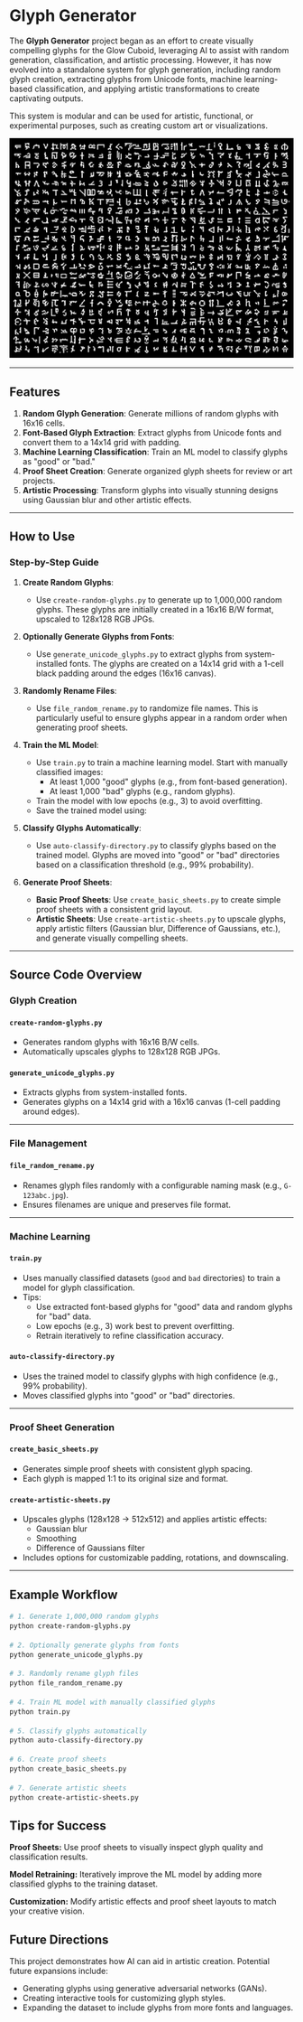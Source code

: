 # Glyph Generator

The **Glyph Generator** project began as an effort to create visually compelling glyphs for the Glow Cuboid, leveraging AI to assist with random generation, classification, and artistic processing. However, it has now evolved into a standalone system for glyph generation, including random glyph creation, extracting glyphs from Unicode fonts, machine learning-based classification, and applying artistic transformations to create captivating outputs.

This system is modular and can be used for artistic, functional, or experimental purposes, such as creating custom art or visualizations.

![Artistic Glyph Example](images/Artistic_Sheet_1.jpg)

---

## Features
1. **Random Glyph Generation**: Generate millions of random glyphs with 16x16 cells.
2. **Font-Based Glyph Extraction**: Extract glyphs from Unicode fonts and convert them to a 14x14 grid with padding.
3. **Machine Learning Classification**: Train an ML model to classify glyphs as "good" or "bad."
4. **Proof Sheet Creation**: Generate organized glyph sheets for review or art projects.
5. **Artistic Processing**: Transform glyphs into visually stunning designs using Gaussian blur and other artistic effects.

---

## How to Use
### Step-by-Step Guide
1. **Create Random Glyphs**:
   - Use `create-random-glyphs.py` to generate up to 1,000,000 random glyphs. These glyphs are initially created in a 16x16 B/W format, upscaled to 128x128 RGB JPGs.

2. **Optionally Generate Glyphs from Fonts**:
   - Use `generate_unicode_glyphs.py` to extract glyphs from system-installed fonts. The glyphs are created on a 14x14 grid with a 1-cell black padding around the edges (16x16 canvas).

3. **Randomly Rename Files**:
   - Use `file_random_rename.py` to randomize file names. This is particularly useful to ensure glyphs appear in a random order when generating proof sheets.

4. **Train the ML Model**:
   - Use `train.py` to train a machine learning model. Start with manually classified images:
     - At least 1,000 "good" glyphs (e.g., from font-based generation).
     - At least 1,000 "bad" glyphs (e.g., random glyphs).
   - Train the model with low epochs (e.g., 3) to avoid overfitting.
   - Save the trained model using:


5. **Classify Glyphs Automatically**:
   - Use `auto-classify-directory.py` to classify glyphs based on the trained model. Glyphs are moved into "good" or "bad" directories based on a classification threshold (e.g., 99% probability).

6. **Generate Proof Sheets**:
   - **Basic Proof Sheets**: Use `create_basic_sheets.py` to create simple proof sheets with a consistent grid layout.
   - **Artistic Sheets**: Use `create-artistic-sheets.py` to upscale glyphs, apply artistic filters (Gaussian blur, Difference of Gaussians, etc.), and generate visually compelling sheets.

---

## Source Code Overview

### Glyph Creation
#### `create-random-glyphs.py`
- Generates random glyphs with 16x16 B/W cells.
- Automatically upscales glyphs to 128x128 RGB JPGs.

#### `generate_unicode_glyphs.py`
- Extracts glyphs from system-installed fonts.
- Generates glyphs on a 14x14 grid with a 16x16 canvas (1-cell padding around edges).

---

### File Management
#### `file_random_rename.py`
- Renames glyph files randomly with a configurable naming mask (e.g., `G-123abc.jpg`).
- Ensures filenames are unique and preserves file format.

---

### Machine Learning
#### `train.py`
- Uses manually classified datasets (`good` and `bad` directories) to train a model for glyph classification.
- Tips:
  - Use extracted font-based glyphs for "good" data and random glyphs for "bad" data.
  - Low epochs (e.g., 3) work best to prevent overfitting.
  - Retrain iteratively to refine classification accuracy.

#### `auto-classify-directory.py`
- Uses the trained model to classify glyphs with high confidence (e.g., 99% probability).
- Moves classified glyphs into "good" or "bad" directories.

---

### Proof Sheet Generation
#### `create_basic_sheets.py`
- Generates simple proof sheets with consistent glyph spacing.
- Each glyph is mapped 1:1 to its original size and format.

#### `create-artistic-sheets.py`
- Upscales glyphs (128x128 → 512x512) and applies artistic effects:
  - Gaussian blur
  - Smoothing
  - Difference of Gaussians filter
- Includes options for customizable padding, rotations, and downscaling.

---

## Example Workflow
```bash
# 1. Generate 1,000,000 random glyphs
python create-random-glyphs.py

# 2. Optionally generate glyphs from fonts
python generate_unicode_glyphs.py

# 3. Randomly rename glyph files
python file_random_rename.py

# 4. Train ML model with manually classified glyphs
python train.py

# 5. Classify glyphs automatically
python auto-classify-directory.py

# 6. Create proof sheets
python create_basic_sheets.py

# 7. Generate artistic sheets
python create-artistic-sheets.py
```

## Tips for Success

**Proof Sheets:** Use proof sheets to visually inspect glyph quality and classification results.

**Model Retraining:** Iteratively improve the ML model by adding more classified glyphs to the training dataset.

**Customization:** Modify artistic effects and proof sheet layouts to match your creative vision.

## Future Directions

This project demonstrates how AI can aid in artistic creation. Potential future expansions include:

  * Generating glyphs using generative adversarial networks (GANs).
  * Creating interactive tools for customizing glyph styles.
  * Expanding the dataset to include glyphs from more fonts and languages.